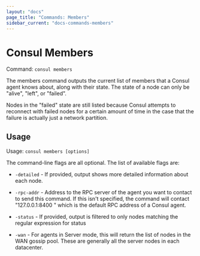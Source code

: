 ```yaml
---
layout: "docs"
page_title: "Commands: Members"
sidebar_current: "docs-commands-members"
---
```


# Consul Members

Command: `consul members`

The members command outputs the current list of members that a Consul
agent knows about, along with their state. The state of a node can only
be "alive", "left", or "failed".

Nodes in the "failed" state are still listed because Consul attempts to
reconnect with failed nodes for a certain amount of time in the case
that the failure is actually just a network partition.

## Usage

Usage: `consul members [options]`

The command-line flags are all optional. The list of available flags are:

* `-detailed` - If provided, output shows more detailed information
  about each node.

* `-rpc-addr` - Address to the RPC server of the agent you want to contact
  to send this command. If this isn't specified, the command will contact
  "127.0.0.1:8400 " which is the default RPC address of a Consul agent.

* `-status` - If provided, output is filtered to only nodes matching
  the regular expression for status

* `-wan` - For agents in Server mode, this will return the list of nodes
  in the WAN gossip pool. These are generally all the server nodes in
  each datacenter.

